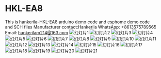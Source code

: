 # HKL-EA8
This is hankerila-HKL-EA8 arduino demo code and esphome demo code and SCH files
Manufacturer contact:Hankerila
WhatsApp: +8613575789565
Email: hankerilam214@163.com
![幻灯片1](https://github.com/user-attachments/assets/2b51b5b0-3ed2-44fc-966a-8f4870e9d456)
![幻灯片2](https://github.com/user-attachments/assets/b2d1f931-7286-49c6-8669-2acf40faa5d0)
![幻灯片3](https://github.com/user-attachments/assets/38d7e95f-cf9b-4133-bb1b-96d7b3b61465)
![幻灯片4](https://github.com/user-attachments/assets/0a2d9cd2-657f-4624-b4c9-010352b9dc1a)
![幻灯片5](https://github.com/user-attachments/assets/9f1a51c5-7ee0-4193-a0f8-7235a94e47c1)
![幻灯片6](https://github.com/user-attachments/assets/30af3e4e-e2a0-4776-a086-9511da2c8c51)
![幻灯片7](https://github.com/user-attachments/assets/17311b35-69f3-4562-a7a7-411716be9655)
![幻灯片8](https://github.com/user-attachments/assets/1079d41f-a1dd-4623-ae15-6bd01f246456)
![幻灯片9](https://github.com/user-attachments/assets/47ca5567-c109-4e79-a313-bdfa404a4104)
![幻灯片10](https://github.com/user-attachments/assets/ecd2ce27-d3c8-477c-a333-7ccfe37930ef)
![幻灯片11](https://github.com/user-attachments/assets/31d2cbcf-ca62-4764-80cf-d2fc9346d251)
![幻灯片12](https://github.com/user-attachments/assets/f27cdb8a-91b3-4144-8af6-0baabf63fa71)
![幻灯片13](https://github.com/user-attachments/assets/669189da-f0a0-4a9c-951f-9d89928753a3)
![幻灯片14](https://github.com/user-attachments/assets/4aaf1564-e645-40f6-ab7d-342b33d5ea59)
![幻灯片15](https://github.com/user-attachments/assets/dcf32111-c39e-48ae-940a-fa900e755d79)
![幻灯片16](https://github.com/user-attachments/assets/5b4e684c-2283-4eac-b9e3-a4803b7f8f44)
![幻灯片17](https://github.com/user-attachments/assets/b8e5082c-676a-4296-9454-bc4c689e26de)
![幻灯片18](https://github.com/user-attachments/assets/47e369d8-27f2-468a-ace9-8e701e7b492b)
![幻灯片19](https://github.com/user-attachments/assets/5935986b-2870-4ed4-b89e-5a3cf984fa20)
![幻灯片20](https://github.com/user-attachments/assets/06e778d9-b1f5-49eb-9b93-45bc54172ef2)
![幻灯片21](https://github.com/user-attachments/assets/028bc3ad-4d2e-40d6-909e-ea100a83914c)

























